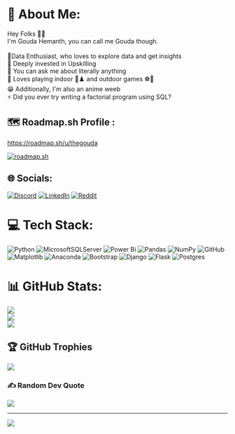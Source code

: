 # 💫 About Me:
Hey Folks 👋😄<br>I'm Gouda Hemanth, you can call me Gouda though. <br><br>🔭Data Enthusiast, who loves to explore data and get insights<br>🌱 Deeply invested in Upskilling<br>💬 You can ask me about literally anything<br>💓 Loves playing indoor 🏸♟️ and outdoor games ⚽🏏<br>😁 Additionally, I'm also an anime weeb <br>⚡ Did you ever try writing a factorial program using SQL?

## 🗺️ Roadmap.sh Profile :

https://roadmap.sh/u/thegouda

[![roadmap.sh](https://roadmap.sh/card/tall/66db02d6c46f68d0529a60fb?variant=dark)](https://roadmap.sh)

## 🌐 Socials:
[![Discord](https://img.shields.io/badge/Discord-%237289DA.svg?logo=discord&logoColor=white)](https://discord.gg/justanothernoob7989) [![LinkedIn](https://img.shields.io/badge/LinkedIn-%230077B5.svg?logo=linkedin&logoColor=white)](https://linkedin.com/in/thegouda) [![Reddit](https://img.shields.io/badge/Reddit-%23FF4500.svg?logo=Reddit&logoColor=white)](https://reddit.com/user/SaveMental) 

# 💻 Tech Stack:
![Python](https://img.shields.io/badge/python-3670A0?style=for-the-badge&logo=python&logoColor=ffdd54) ![MicrosoftSQLServer](https://img.shields.io/badge/Microsoft%20SQL%20Server-CC2927?style=for-the-badge&logo=microsoft%20sql%20server&logoColor=white) ![Power Bi](https://img.shields.io/badge/power_bi-F2C811?style=for-the-badge&logo=powerbi&logoColor=black) ![Pandas](https://img.shields.io/badge/pandas-%23150458.svg?style=for-the-badge&logo=pandas&logoColor=white) ![NumPy](https://img.shields.io/badge/numpy-%23013243.svg?style=for-the-badge&logo=numpy&logoColor=white) ![GitHub](https://img.shields.io/badge/github-%23121011.svg?style=for-the-badge&logo=github&logoColor=white) ![Matplotlib](https://img.shields.io/badge/Matplotlib-%23ffffff.svg?style=for-the-badge&logo=Matplotlib&logoColor=black) ![Anaconda](https://img.shields.io/badge/Anaconda-%2344A833.svg?style=for-the-badge&logo=anaconda&logoColor=white) ![Bootstrap](https://img.shields.io/badge/bootstrap-%238511FA.svg?style=for-the-badge&logo=bootstrap&logoColor=white) ![Django](https://img.shields.io/badge/django-%23092E20.svg?style=for-the-badge&logo=django&logoColor=white) ![Flask](https://img.shields.io/badge/flask-%23000.svg?style=for-the-badge&logo=flask&logoColor=white) ![Postgres](https://img.shields.io/badge/postgres-%23316192.svg?style=for-the-badge&logo=postgresql&logoColor=white)


# 📊 GitHub Stats:
![](https://github-readme-stats.vercel.app/api?username=TheGouda&theme=dark&hide_border=false&include_all_commits=true&count_private=true)<br/>
![](https://github-readme-streak-stats.herokuapp.com/?user=TheGouda&theme=dark&hide_border=false)<br/>
![](https://github-readme-stats.vercel.app/api/top-langs/?username=TheGouda&theme=dark&hide_border=false&include_all_commits=true&count_private=true&layout=compact)

## 🏆 GitHub Trophies
![](https://github-profile-trophy.vercel.app/?username=TheGouda&theme=tokyonight&no-frame=false&no-bg=true&margin-w=4)

### ✍️ Random Dev Quote
![](https://quotes-github-readme.vercel.app/api?type=horizontal&theme=dark)

---
[![](https://visitcount.itsvg.in/api?id=TheGouda&icon=0&color=6)](https://visitcount.itsvg.in)

<!-- Proudly created with GPRM ( https://gprm.itsvg.in ) -->
